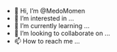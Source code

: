 - 👋 Hi, I’m @MedoMomen
- 👀 I’m interested in ...
- 🌱 I’m currently learning ...
- 💞️ I’m looking to collaborate on ...
- 📫 How to reach me ...

<!---
MedoMomen/MedoMomen is a ✨ special ✨ repository because its `README.md` (this file) appears on your GitHub profile.
You can click the Preview link to take a look at your changes.
--->
